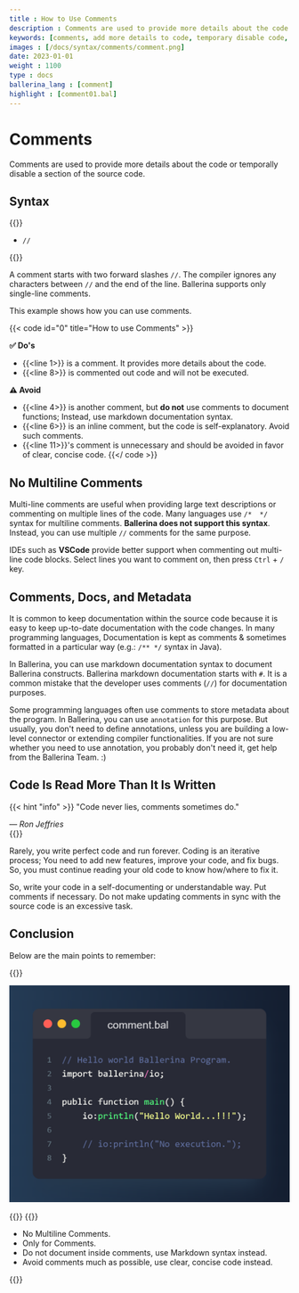 ```yaml
---
title : How to Use Comments
description : Comments are used to provide more details about the code or temporally disable a section of the source code. A comment starts with two forward slashes `//`. The compiler ignores any characters between `//` and the end of the line. Ballerina supports only single-line comments.
keywords: [comments, add more details to code, temporary disable code, markdown syntax for documentation]
images : [/docs/syntax/comments/comment.png]
date: 2023-01-01
weight : 1100
type : docs
ballerina_lang : [comment]
highlight : [comment01.bal]
---
```


# Comments

Comments are used to provide more details about the code or temporally disable a section of the source code.

<!--more-->

## Syntax

{{<md class="syntax">}}

* `//`

{{</md>}}

A comment starts with two forward slashes `//`. The compiler ignores any characters between `//` and the end of the line. Ballerina supports only single-line comments.

This example shows how you can use comments.

{{< code id="0" title="How to use Comments" >}}

**✅ Do's**
* {{<line 1>}} is a comment. It provides more details about the code.
* {{<line 8>}} is commented out code and will not be executed.

**⚠️ Avoid**
* {{<line 4>}} is another comment, but **do not** use comments to document functions; Instead, use markdown documentation syntax.
* {{<line 6>}} is an inline comment, but the code is self-explanatory. Avoid such comments.
* {{<line 11>}}'s comment is unnecessary and should be avoided in favor of clear, concise code.
{{</ code >}}

## No Multiline Comments

Multi-line comments are useful when providing large text descriptions or commenting on multiple lines of the code. Many languages use `/*  */` syntax for multiline comments. **Ballerina does not support this syntax**. Instead, you can use multiple `//` comments for the same purpose.

IDEs such as **VSCode** provide better support when commenting out multi-line code blocks. Select lines you want to comment on, then press `Ctrl` + `/` key.

## Comments, Docs, and Metadata

It is common to keep documentation within the source code because it is easy to keep up-to-date documentation with the code changes. In many programming languages, Documentation is kept as comments & sometimes formatted in a particular way (e.g.: `/** */` syntax in Java).

In Ballerina, you can use markdown documentation syntax to document Ballerina constructs. Ballerina markdown documentation starts with `#`. It is a common mistake that the developer uses comments (`//`) for documentation purposes.

Some programming languages often use comments to store metadata about the program. In Ballerina, you can use `annotation` for this purpose. But usually, you don't need to define annotations, unless you are building a low-level connector or extending compiler functionalities. If you are not sure whether you need to use annotation, you probably don't need it, get help from the Ballerina Team. :)

## Code Is Read More Than It Is Written

{{< hint "info" >}}
"Code never lies, comments sometimes do."
<footer>— <cite>Ron Jeffries</cite></footer>
{{</ hint >}}

Rarely, you write perfect code and run forever. Coding is an iterative process; You need to add new features, improve your code, and fix bugs. So, you must continue reading your old code to know how/where to fix it.

So, write your code in a self-documenting or understandable way. Put comments if necessary. Do not make updating comments in sync with the source code is an excessive task.

## Conclusion

Below are the main points to remember:

{{<md class="keypoint">}}

![comments](comment.png)

{{</md>}}
{{<md class="tldr">}}

* No Multiline Comments.
* Only for Comments.
* Do not document inside comments, use Markdown syntax instead.
* Avoid comments much as possible, use clear, concise code instead.

{{</md>}}
